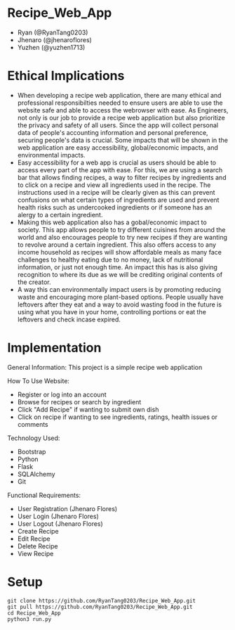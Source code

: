 # Recipe_Web_App
- Ryan (@RyanTang0203)
- Jhenaro (@jhenaroflores)
- Yuzhen (@yuzhen1713)
# Ethical Implications
- When developing a recipe web application, there are many ethical and professional responsibilties needed to ensure users are able to use the website safe and able to access the webrowser with ease. As Engineers, not only is our job to provide a recipe web application but also prioritize the privacy and safety of all users. Since the app will collect personal data of people's accounting information and personal preference, securing people's data is crucial. Some impacts that will be shown in the web application are easy accessibility, global/economic impacts, and environmental impacts.
- Easy accessibility for a web app is crucial as users should be able to access every part of the app with ease. For this, we are using a search bar that allows finding recipes, a way to filter recipes by ingredients and to click on a recipe and view all ingredients used in the recipe. The instructions used in a recipe will be clearly given as this can prevent confusions on what certain types of ingredients are used and prevent health risks such as undercooked ingredients or if someone has an alergy to a certain ingredient.
- Making this web application also has a gobal/economic impact to society. This app allows people to try different cuisines from around the world and also encourages people to try new recipes if they are wanting to revolve around a certain ingredient. This also offers access to any income household as recipes will show affordable meals as many face challenges to healthy eating due to no money, lack of nutritional information, or just not enough time. An impact this has is also giving recognition to where its due as we will be crediting original contents of the creator.
- A way this can environmentally impact users is by promoting reducing waste and encouraging more plant-based options. People usually have leftovers after they eat and a way to avoid wasting food in the future is using what you have in your home, controlling portions or eat the leftovers and check incase expired.
# Implementation
General Information:
This project is a simple recipe web application

How To Use Website:
- Register or log into an account
- Browse for recipes or search by ingredient
- Click "Add Recipe" if wanting to submit own dish
- Click on recipe if wanting to see ingredients, ratings, health issues or comments

Technology Used:
- Bootstrap
- Python
- Flask
- SQLAlchemy
- Git

Functional Requirements:
- User Registration (Jhenaro Flores)
- User Login (Jhenaro Flores)
- User Logout (Jhenaro Flores)
- Create Recipe
- Edit Recipe
- Delete Recipe
- View Recipe

# Setup
```
git clone https://github.com/RyanTang0203/Recipe_Web_App.git
git pull https://github.com/RyanTang0203/Recipe_Web_App.git
cd Recipe_Web_App
python3 run.py
```
